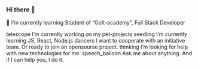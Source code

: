 ### Hi there 👋
🌱 I’m currently learning Student of “GoIt-academy”, Full Stack Developer

<!--
**AleksandrNebesnyi/AleksandrNebesnyi** is a ✨ _special_ ✨ repository because its `README.md` (this file) appears on your GitHub profile.

Here are some ideas to get you started:

- 🔭 I’m currently working on ...
- 🌱 I’m currently learning ...
- 👯 I’m looking to collaborate on ...
- 🤔 I’m looking for help with ...
- 💬 Ask me about ...
- 📫 How to reach me: ...
- 😄 Pronouns: ...
- ⚡ Fun fact: ...
-->
telescope I’m currently working on my pet-projects
seedling I’m currently learning JS, React, Node.js
dancers I want to cooperate with an initiative team. Or ready to join an opensourse project.
thinking I’m looking for help with new technologies for me.
speech_balloon Ask me about anything. And if I can help you, I do it.

